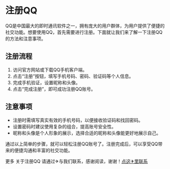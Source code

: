 # 注册QQ

QQ是中国最大的即时通讯软件之一，拥有庞大的用户群体，为用户提供了便捷的社交功能。想要使用QQ，首先需要进行注册。下面就让我们来了解一下注册QQ的方法和注意事项。

## 注册流程

1. 访问官方网站或下载QQ手机客户端。
2. 点击“注册”按钮，填写手机号码、密码、验证码等个人信息。
3. 完成手机验证，设置昵称和头像。
4. 点击“完成注册”，即可成功注册QQ账号。

## 注意事项

- 注册时需填写真实有效的手机号码，以便接收验证码和找回密码。
- 设置密码时建议使用复杂的组合，提高账号安全性。
- 昵称和头像是个人形象的展示，选择合适的昵称和头像能更好地展示自己。

通过以上简单的步骤，就可以轻松注册QQ账号了。注册完成后，可以享受QQ带来的便捷沟通和丰富的社交功能。

更多 关于注册QQ 请通过✈与我们联系，感谢阅读，谢谢！[点这✈里联系](https://add.k02.cc)